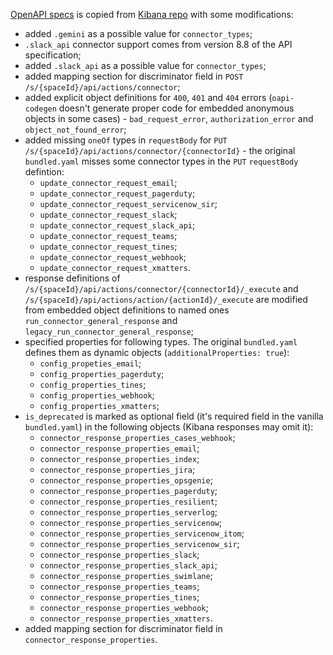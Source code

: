 [OpenAPI specs](./bundled.yaml) is copied from [Kibana repo](https://raw.githubusercontent.com/elastic/kibana/8.7/x-pack/plugins/actions/docs/openapi/bundled.yaml) with some modifications:

- added `.gemini` as a possible value for `connector_types`;
- `.slack_api` connector support comes from version 8.8 of the API specification;
- added `.slack_api` as a possible value for `connector_types`;
- added mapping section for discriminator field in `POST` `/s/{spaceId}/api/actions/connector`;
- added explicit object definitions for `400`, `401` and `404` errors (`oapi-codegen` doesn't generate proper code for embedded anonymous objects in some cases) - `bad_request_error`, `authorization_error` and `object_not_found_error`;
- added missing `oneOf` types in `requestBody` for `PUT` `/s/{spaceId}/api/actions/connector/{connectorId}` - the original `bundled.yaml` misses some connector types in the `PUT` `requestBody` defintion:
  - `update_connector_request_email`;
  - `update_connector_request_pagerduty`;
  - `update_connector_request_servicenow_sir`;
  - `update_connector_request_slack`;
  - `update_connector_request_slack_api`;
  - `update_connector_request_teams`;
  - `update_connector_request_tines`;
  - `update_connector_request_webhook`;
  - `update_connector_request_xmatters`.
- response definitions of `/s/{spaceId}/api/actions/connector/{connectorId}/_execute` and `/s/{spaceId}/api/actions/action/{actionId}/_execute` are modified from embedded object definitions to named ones `run_connector_general_response` and `legacy_run_connector_general_response`;
- specified properties for following types. The original `bundled.yaml` defines them as dynamic objects (`additionalProperties: true`):
  - `config_propeties_email`;
  - `config_properties_pagerduty`;
  - `config_properties_tines`;
  - `config_properties_webhook`;
  - `config_properties_xmatters`;
- `is_deprecated` is marked as optional field (it's required field in the vanilla `bundled.yaml`) in the following objects (Kibana responses may omit it):
  - `connector_response_properties_cases_webhook`; 
  - `connector_response_properties_email`;
  - `connector_response_properties_index`;
  - `connector_response_properties_jira`;
  - `connector_response_properties_opsgenie`;
  - `connector_response_properties_pagerduty`;
  - `connector_response_properties_resilient`;
  - `connector_response_properties_serverlog`;
  - `connector_response_properties_servicenow`;
  - `connector_response_properties_servicenow_itom`;
  - `connector_response_properties_servicenow_sir`;
  - `connector_response_properties_slack`;
  - `connector_response_properties_slack_api`;
  - `connector_response_properties_swimlane`;
  - `connector_response_properties_teams`;
  - `connector_response_properties_tines`;
  - `connector_response_properties_webhook`;
  - `connector_response_properties_xmatters`.
- added mapping section for discriminator field in `connector_response_properties`.
